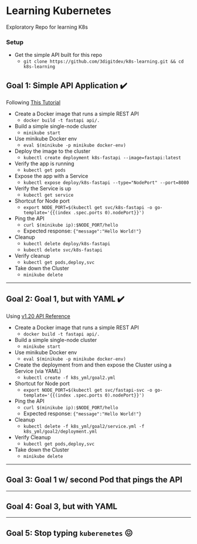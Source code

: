 # Learning Kubernetes
Exploratory Repo for learning K8s

### Setup

- Get the simple API built for this repo
  - `git clone https://github.com/3digitdev/k8s-learning.git && cd k8s-learning`

## Goal 1:  Simple API Application  :heavy_check_mark:

Following [This Tutorial](https://kubernetes.io/docs/tutorials/kubernetes-basics/)

- Create a Docker image that runs a simple REST API
  - `docker build -t fastapi api/.`
- Build a simple single-node cluster
  - `minikube start`
- Use minikube Docker env
  - `eval $(minikube -p minikube docker-env)`
- Deploy the image to the cluster
  - `kubectl create deployment k8s-fastapi --image=fastapi:latest`
- Verify the app is running
  - `kubectl get pods`
- Expose the app with a Service
  - `kubectl expose deploy/k8s-fastapi --type="NodePort" --port=8080`
- Verify the Service is up
  - `kubectl get service`
- Shortcut for Node port
  - `export NODE_PORT=$(kubectl get svc/k8s-fastapi -o go-template='{{(index .spec.ports 0).nodePort}}')`
- Ping the API
  - `curl $(minikube ip):$NODE_PORT/hello`
  - Expected response:  `{"message":"Hello World!"}`
- Cleanup
  - `kubectl delete deploy/k8s-fastapi`
  - `kubectl delete svc/k8s-fastapi`
- Verify cleanup
  - `kubectl get pods,deploy,svc`
- Take down the Cluster
  - `minikube delete`

---

## Goal 2:  Goal 1, but with YAML  :heavy_check_mark:

Using [v1.20 API Reference](https://kubernetes.io/docs/reference/generated/kubernetes-api/v1.20/)

- Create a Docker image that runs a simple REST API
  - `docker build -t fastapi api/.`
- Build a simple single-node cluster
  - `minikube start`
- Use minikube Docker env
  - `eval $(minikube -p minikube docker-env)`
- Create the deployment from and then expose the Cluster using a Service (via YAML)
  - `kubectl create -f k8s_yml/goal2.yml`
- Shortcut for Node port
  - `export NODE_PORT=$(kubectl get svc/fastapi-svc -o go-template='{{(index .spec.ports 0).nodePort}}')`
- Ping the API
  - `curl $(minikube ip):$NODE_PORT/hello`
  - Expected response:  `{"message":"Hello World!"}`
- Cleanup
  - `kubectl delete -f k8s_yml/goal2/service.yml -f k8s_yml/goal2/deployment.yml`
- Verify Cleanup
  - `kubectl get pods,deploy,svc`
- Take down the Cluster
  - `minikube delete`

---

## Goal 3:  Goal 1 w/ second Pod that pings the API

---

## Goal 4:  Goal 3, but with YAML

---

## Goal 5:  Stop typing `kuberenetes` :confounded: